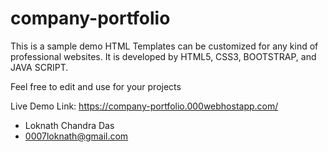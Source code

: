 # company-portfolio
This is a sample demo HTML Templates can be customized for any kind of professional websites. It is developed by HTML5, CSS3, BOOTSTRAP, and JAVA SCRIPT.

Feel free to edit and use for your projects 

Live Demo Link: https://company-portfolio.000webhostapp.com/


- Loknath Chandra Das 
- 0007loknath@gmail.com

